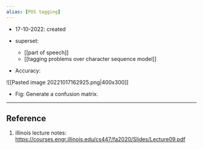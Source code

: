 ```yaml
---
alias: [POS tagging]
---
```


- 17-10-2022: created

- superset:
	- [[part of speech]]
	- [[tagging problems over character sequence model]]



- Accuracy:

![[Pasted image 20221017162925.png|400x300]]
- Fig: Generate a confusion matrix. 


---
## Reference
1. illinois lecture notes: https://courses.engr.illinois.edu/cs447/fa2020/Slides/Lecture09.pdf


